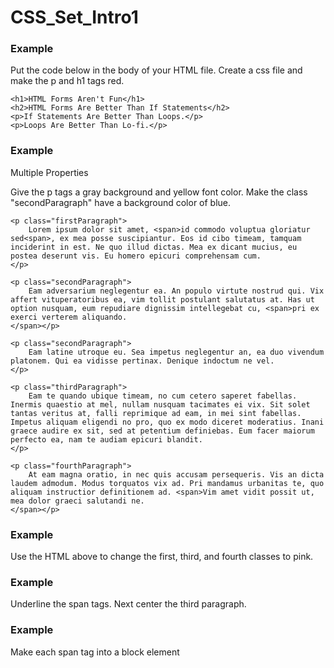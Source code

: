 # CSS_Set_Intro1

### Example

Put the code below in the body of your HTML file. Create a css file and make the p and h1 tags red.
```
<h1>HTML Forms Aren't Fun</h1>
<h2>HTML Forms Are Better Than If Statements</h2>
<p>If Statements Are Better Than Loops.</p>
<p>Loops Are Better Than Lo-fi.</p>
```


### Example 
Multiple Properties

Give the p tags a gray background and yellow font color. Make the class "secondParagraph" have a background color of blue.
```
<p class="firstParagraph">
	Lorem ipsum dolor sit amet, <span>id commodo voluptua gloriatur sed<span>, ex mea posse suscipiantur. Eos id cibo timeam, tamquam inciderint in est. Ne quo illud dictas. Mea ex dicant mucius, eu postea deserunt vis. Eu homero epicuri comprehensam cum.
</p>

<p class="secondParagraph">
	Eam adversarium neglegentur ea. An populo virtute nostrud qui. Vix affert vituperatoribus ea, vim tollit postulant salutatus at. Has ut option nusquam, eum repudiare dignissim intellegebat cu, <span>pri ex exerci verterem aliquando.
</span></p>

<p class="secondParagraph">
	Eam latine utroque eu. Sea impetus neglegentur an, ea duo vivendum platonem. Qui ea vidisse pertinax. Denique indoctum ne vel.
</p>

<p class="thirdParagraph">
	Eam te quando ubique timeam, no cum cetero saperet fabellas. Inermis quaestio at mel, nullam nusquam tacimates ei vix. Sit solet tantas veritus at, falli reprimique ad eam, in mei sint fabellas. Impetus aliquam eligendi no pro, quo ex modo diceret moderatius. Inani graece audire ex sit, sed at petentium definiebas. Eum facer maiorum perfecto ea, nam te audiam epicuri blandit.
</p>

<p class="fourthParagraph">
	At eam magna oratio, in nec quis accusam persequeris. Vis an dicta laudem admodum. Modus torquatos vix ad. Pri mandamus urbanitas te, quo aliquam instructior definitionem ad. <span>Vim amet vidit possit ut, mea dolor graeci salutandi ne.
</span></p>
```

### Example

 Use the HTML above to change the first, third, and fourth classes to pink.
 
 
 ### Example
 
 Underline the span tags. Next center the third paragraph.
 
 
 
 ### Example
 
 Make each span tag into a block element
